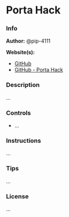 # Porta Hack

### Info

**Author:** @pip-4111

**Website(s):**

- [GitHub](https://github.com/pip-4111)
- [GitHub - Porta Hack](https://github.com/pip-4111/Porta-Hack)

### Description

...

### Controls

- ...

### Instructions

...

### Tips

...

### License

...
